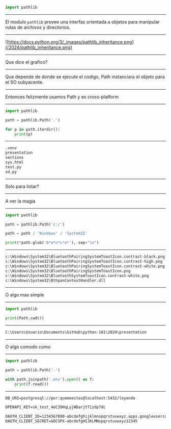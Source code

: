 ```py
import pathlib
```

---

El modulo `pathlib` provee una interfaz orientada a objetos para manipular rutas de archivos y directorios.

---

![https://docs.python.org/3/_images/pathlib_inheritance.png](/2024/pathlib_inheritance.png)

---

Que dice el grafico?

---

Que depende de donde se ejecute el codigo, Path instanciara el objeto para el SO subyacente.

---

Entonces felizmente usamos Path y es cross-platform

---

```py
import pathlib

path = pathlib.Path('.')

for p in path.iterdir():
    print(p)
```

---

```txt
.venv
presentation
sections
sys.html
test.py
xd.py
```

---

Solo para listar?

---

A ver la magia

---

```py
import pathlib

path = pathlib.Path('c:/')

path = path / 'Windows' / 'System32'

print(*path.glob('b*a*n*c*o*'), sep="\n")
```

---

```txt
c:\Windows\System32\BluetoothPairingSystemToastIcon.contrast-black.png
c:\Windows\System32\BluetoothPairingSystemToastIcon.contrast-high.png
c:\Windows\System32\BluetoothPairingSystemToastIcon.contrast-white.png
c:\Windows\System32\BluetoothPairingSystemToastIcon.png
c:\Windows\System32\BluetoothSystemToastIcon.contrast-white.png
c:\Windows\System32\BthpanContextHandler.dll
```

---

O algo mas simple

---

```py
import pathlib

print(Path.cwd())
```

---

```txt
C:\Users\Usuario\Documents\GitHub\python-101\2024\presentation
```

---

O algo comodo como

---

```py
import pathlib

path = pathlib.Path('.')

with path.joinpath('.env').open() as f:
    print(f.read())
```

---

```txt
DB_URI=postgresql://por:quemeestas@localhost:5432/leyendo

OPENAPI_KEY=sk_test_4eC39HqLyjWDarjtT1zdp7dc

OAUTH_CLIENT_ID=1234567890-abcdefghijklmnopqrstuvwxyz.apps.googleusercontent.com
OAUTH_CLIENT_SECRET=GOCSPX-abcdefgHIJKLMNopqrstuvwxyz12345
```
